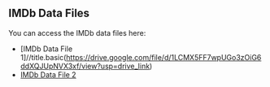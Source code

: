 ## IMDb Data Files

You can access the IMDb data files here:
- [IMDb Data File 1]//title.basic(https://drive.google.com/file/d/1LCMX5FF7wpUGo3zOiG6ddXQJUpNVX3xf/view?usp=drive_link)
- [IMDb Data File 2](https://drive.google.com/file/d/1BjYfqtJrlNB5lRe0hxWWxZMYPd2x3I-A/view?usp=drive_link)
